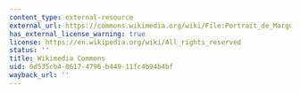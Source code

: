 ```yaml
---
content_type: external-resource
external_url: https://commons.wikimedia.org/wiki/File:Portrait_de_Marguerite_de_Navarre,_attribu%C3%A9_%C3%A0_Fran%C3%A7ois_Clouet,_mus%C3%A9e_Cond%C3%A9_(cropped).jpg
has_external_license_warning: true
license: https://en.wikipedia.org/wiki/All_rights_reserved
status: ''
title: Wikimedia Commons
uid: 0d535cb4-0617-4796-b449-11fc4b94b4bf
wayback_url: ''
---
```

